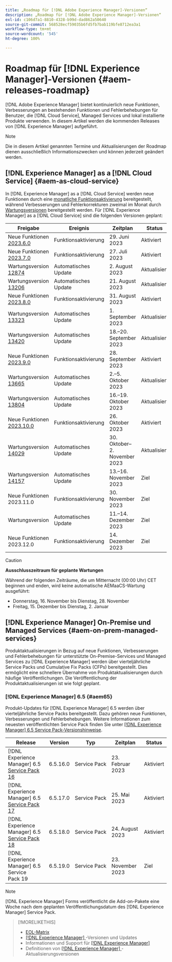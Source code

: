 ```yaml
---
title: „Roadmap für [!DNL Adobe Experience Manager]-Versionen“
description: „Roadmap für [!DNL Adobe Experience Manager]-Versionen“
exl-id: c106d7a1-8810-4328-b99d-dad862a50640
source-git-commit: 568528ecf59035b6fd5fb7bab119bfe8712ea3a1
workflow-type: tm+mt
source-wordcount: '545'
ht-degree: 100%

---
```


# Roadmap für [!DNL Experience Manager]-Versionen {#aem-releases-roadmap}

[!DNL Adobe Experience Manager] bietet kontinuierlich neue Funktionen, Verbesserungen an bestehenden Funktionen und Fehlerbehebungen für Benutzer, die [!DNL Cloud Service], Managed Services und lokal installierte Produkte verwenden. In diesem Artikel werden die kommenden Releases von [!DNL Experience Manager] aufgeführt.

>[!NOTE]
>
>Die in diesem Artikel genannten Termine und Aktualisierungen der Roadmap dienen ausschließlich Informationszwecken und können jederzeit geändert werden.

## [!DNL Experience Manager] as a [!DNL Cloud Service] {#aem-as-cloud-service}

In [!DNL Experience Manager] as a [!DNL Cloud Service] werden neue Funktionen durch eine [monatliche Funktionsaktivierung](https://experienceleague.adobe.com/docs/experience-manager-cloud-service/content/release-notes/release-notes/release-notes-current.html?lang=de) bereitgestellt, während Verbesserungen und Fehlerkorrekturen zweimal im Monat durch [Wartungsversionen](https://experienceleague.adobe.com/docs/experience-manager-cloud-service/content/release-notes/maintenance/latest.html?lang=de) bereitgestellt werden.
Für [!DNL Experience Manager] as a [!DNL Cloud Service] sind die folgenden Versionen geplant:

| Freigabe | Ereignis | Zeitplan | Status |
|---|---|---|---|
| Neue Funktionen [2023.6.0](https://experienceleague.adobe.com/docs/experience-manager-cloud-service/content/release-notes/release-notes/2023/release-notes-2023-6-0.html?lang=de) | Funktionsaktivierung | 29. Juni 2023 | Aktiviert |
| Neue Funktionen [2023.7.0](https://experienceleague.adobe.com/docs/experience-manager-cloud-service/content/release-notes/release-notes/2023/release-notes-2023-7-0.html?lang=de) | Funktionsaktivierung | 27. Juli 2023 | Aktiviert |
| Wartungsversion [12874](https://experienceleague.adobe.com/docs/experience-manager-cloud-service/content/release-notes/maintenance/2023/2023.8.0.html?lang=de#release-12874) | Automatisches Update | 2. August 2023 | Aktualisiert |
| Wartungsversion [13206](https://experienceleague.adobe.com/docs/experience-manager-cloud-service/content/release-notes/maintenance/2023/2023.8.0.html?lang=de#release-13206) | Automatisches Update | 21. August 2023 | Aktualisiert |
| Neue Funktionen [2023.8.0](https://experienceleague.adobe.com/docs/experience-manager-cloud-service/content/release-notes/release-notes/2023/release-notes-2023-8-0.html?lang=de) | Funktionsaktivierung | 31. August 2023 | Aktiviert |
| Wartungsversion [13323](https://experienceleague.adobe.com/docs/experience-manager-cloud-service/content/release-notes/maintenance/2023/2023.9.0.html?lang=de#release-13323) | Automatisches Update | 1. September 2023 | Aktualisiert |
| Wartungsversion [13420](https://experienceleague.adobe.com/docs/experience-manager-cloud-service/content/release-notes/maintenance/2023/2023.9.0.html?lang=de#release-13420) | Automatisches Update | 18.–20. September 2023 | Aktualisiert |
| Neue Funktionen [2023.9.0](https://experienceleague.adobe.com/docs/experience-manager-cloud-service/content/release-notes/release-notes/2023/release-notes-2023-9-0.html?lang=de) | Funktionsaktivierung | 28. September 2023 | Aktiviert |
| Wartungsversion [13665](https://experienceleague.adobe.com/docs/experience-manager-cloud-service/content/release-notes/maintenance/2023/2023.10.0.html?lang=de#release-13665) | Automatisches Update | 2.–5. Oktober 2023 | Aktualisiert |
| Wartungsversion [13804](https://experienceleague.adobe.com/docs/experience-manager-cloud-service/content/release-notes/maintenance/2023/2023.10.0.html?lang=de#release-13804) | Automatisches Update | 16.–19. Oktober 2023 | Aktualisiert |
| Neue Funktionen [2023.10.0](https://experienceleague.adobe.com/docs/experience-manager-cloud-service/content/release-notes/release-notes/release-notes-current.html?lang=de) | Funktionsaktivierung | 26. Oktober 2023 | Aktiviert |
| Wartungsversion [14029](https://experienceleague.adobe.com/docs/experience-manager-cloud-service/content/release-notes/maintenance/2023/2023.11.0.html?lang=de#release-14029) | Automatisches Update | 30. Oktober–2. November 2023 | Aktualisiert |
| Wartungsversion [14157](https://experienceleague.adobe.com/docs/experience-manager-cloud-service/content/release-notes/maintenance/latest.html?lang=de) | Automatisches Update | 13.–16. November 2023 | Ziel |
| Neue Funktionen 2023.11.0 | Funktionsaktivierung | 30. November 2023 | Ziel |
| Wartungsversion | Automatisches Update | 11.–14. Dezember 2023 | Ziel |
| Neue Funktionen 2023.12.0 | Funktionsaktivierung | 14. Dezember 2023 | Ziel |

>[!CAUTION]
>
>**Ausschlusszeitraum für geplante Wartungen**
>
> Während der folgenden Zeiträume, die um Mitternacht (00:00 Uhr) CET beginnen und enden, wird keine automatische AEMaaCS-Wartung ausgeführt:
>
>* Donnerstag, 16. November bis Dienstag, 28. November
>* Freitag, 15. Dezember bis Dienstag, 2. Januar

## [!DNL Experience Manager] On-Premise und Managed Services {#aem-on-prem-managed-services}

Produktaktualisierungen in Bezug auf neue Funktionen, Verbesserungen und Fehlerbehebungen für unterstützte On-Premise-Services und Managed Services zu [!DNL Experience Manager] werden über vierteljährliche Service Packs und Cumulative Fix Packs (CFPs) bereitgestellt. Dies ermöglicht eine schnellere Übernahme von Produktaktualisierungen durch häufige Veröffentlichungen. Die Veröffentlichung der Produktaktualisierungen ist wie folgt geplant.

### [!DNL Experience Manager] 6.5 {#aem65}

Produkt-Updates für [!DNL Experience Manager] 6.5 werden über vierteljährliche Service Packs bereitgestellt. Dazu gehören neue Funktionen, Verbesserungen und Fehlerbehebungen. Weitere Informationen zum neuesten veröffentlichten Service Pack finden Sie unter [[!DNL Experience Manager] 6.5 Service Pack-Versionshinweise](https://experienceleague.adobe.com/docs/experience-manager-65/release-notes/release-notes.html?lang=de).

| Release | Version | Typ | Zeitplan | Status |
|---|---|---|---|---|
| [!DNL Experience Manager] 6.5 [Service Pack 16](https://experienceleague.adobe.com/docs/experience-manager-65/release-notes/service-pack/6.5.16.html?lang=de) | 6.5.16.0 | Service Pack | 23. Februar 2023 | Aktiviert |
| [!DNL Experience Manager] 6.5 [Service Pack 17](https://experienceleague.adobe.com/docs/experience-manager-65/release-notes/service-pack/6.5.17.html?lang=de) | 6.5.17.0 | Service Pack | 25. Mai 2023 | Aktiviert |
| [!DNL Experience Manager] 6.5 [Service Pack 18](https://experienceleague.adobe.com/docs/experience-manager-65/release-notes/release-notes.html?lang=de) | 6.5.18.0 | Service Pack | 24. August 2023 | Aktiviert |
| [!DNL Experience Manager] 6.5 Service Pack 19 | 6.5.19.0 | Service Pack | 23. November 2023 | Ziel |

>[!NOTE]
>
>[!DNL Experience Manager] Forms veröffentlicht die Add-on-Pakete eine Woche nach dem geplanten Veröffentlichungsdatum des [!DNL Experience Manager] Service Pack.

>[!MORELIKETHIS]
>
>* [EOL-Matrix](https://helpx.adobe.com/de/support/programs/eol-matrix.html)
>* [[!DNL Experience Manager] ](https://experienceleague.adobe.com/docs/experience-manager-release-information/aem-release-updates/aem-releases-updates.html?lang=de)-Versionen und Updates
>* Informationen und Support für [[!DNL Experience Manager] ](https://experienceleague.adobe.com/docs/experience-manager-cloud-service.html?lang=de)
>* Definitionen von [[!DNL Experience Manager] ](/help/using/update-release-vehicle-definitions.md)-Aktualisierungsversionen
